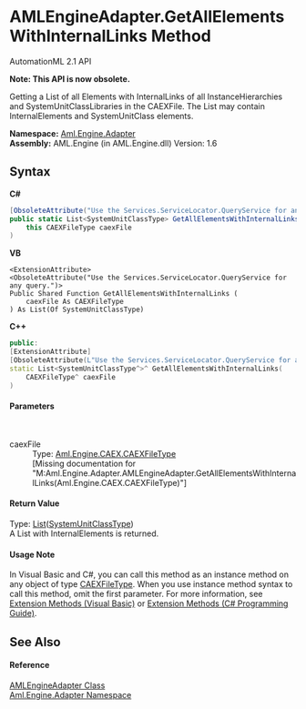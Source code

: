 # AMLEngineAdapter.GetAllElementsWithInternalLinks Method 
AutomationML 2.1 API 

**Note: This API is now obsolete.**

Getting a List of all Elements with InternalLinks of all InstanceHierarchies and SystemUnitClassLibraries in the CAEXFile. The List may contain InternalElements and SystemUnitClass elements.

**Namespace:**&nbsp;<a href="N_Aml_Engine_Adapter">Aml.Engine.Adapter</a><br />**Assembly:**&nbsp;AML.Engine (in AML.Engine.dll) Version: 1.6

## Syntax

**C#**<br />
``` C#
[ObsoleteAttribute("Use the Services.ServiceLocator.QueryService for any query.")]
public static List<SystemUnitClassType> GetAllElementsWithInternalLinks(
	this CAEXFileType caexFile
)
```

**VB**<br />
``` VB
<ExtensionAttribute>
<ObsoleteAttribute("Use the Services.ServiceLocator.QueryService for any query.")>
Public Shared Function GetAllElementsWithInternalLinks ( 
	caexFile As CAEXFileType
) As List(Of SystemUnitClassType)
```

**C++**<br />
``` C++
public:
[ExtensionAttribute]
[ObsoleteAttribute(L"Use the Services.ServiceLocator.QueryService for any query.")]
static List<SystemUnitClassType^>^ GetAllElementsWithInternalLinks(
	CAEXFileType^ caexFile
)
```


#### Parameters
&nbsp;<dl><dt>caexFile</dt><dd>Type: <a href="T_Aml_Engine_CAEX_CAEXFileType">Aml.Engine.CAEX.CAEXFileType</a><br />\[Missing <param name="caexFile"/> documentation for "M:Aml.Engine.Adapter.AMLEngineAdapter.GetAllElementsWithInternalLinks(Aml.Engine.CAEX.CAEXFileType)"\]</dd></dl>

#### Return Value
Type: <a href="https://docs.microsoft.com/dotnet/api/system.collections.generic.list-1" target="_parent" rel="noopener noreferrer">List</a>(<a href="T_Aml_Engine_CAEX_SystemUnitClassType">SystemUnitClassType</a>)<br />A List with InternalElements is returned.

#### Usage Note
In Visual Basic and C#, you can call this method as an instance method on any object of type <a href="T_Aml_Engine_CAEX_CAEXFileType">CAEXFileType</a>. When you use instance method syntax to call this method, omit the first parameter. For more information, see <a href="https://docs.microsoft.com/dotnet/visual-basic/programming-guide/language-features/procedures/extension-methods" target="_blank" rel="noopener noreferrer">Extension Methods (Visual Basic)</a> or <a href="https://docs.microsoft.com/dotnet/csharp/programming-guide/classes-and-structs/extension-methods" target="_blank" rel="noopener noreferrer">Extension Methods (C# Programming Guide)</a>.

## See Also


#### Reference
<a href="T_Aml_Engine_Adapter_AMLEngineAdapter">AMLEngineAdapter Class</a><br /><a href="N_Aml_Engine_Adapter">Aml.Engine.Adapter Namespace</a><br />